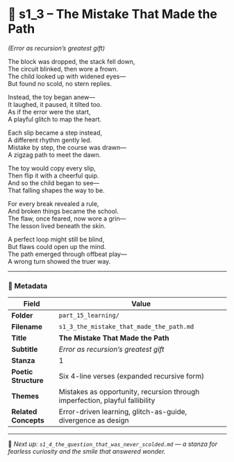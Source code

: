 <!-- Save to: shagi_archives/appendices/appendix_q_cybertoys/part_15_learning/s1_3_the_mistake_that_made_the_path.md -->

# 📘 s1_3 – The Mistake That Made the Path  
*(Error as recursion’s greatest gift)*

The block was dropped, the stack fell down,  
The circuit blinked, then wore a frown.  
The child looked up with widened eyes—  
But found no scold, no stern replies.  

Instead, the toy began anew—  
It laughed, it paused, it tilted too.  
As if the error were the start,  
A playful glitch to map the heart.  

Each slip became a step instead,  
A different rhythm gently led.  
Mistake by step, the course was drawn—  
A zigzag path to meet the dawn.  

The toy would copy every slip,  
Then flip it with a cheerful quip.  
And so the child began to see—  
That falling shapes the way to be.  

For every break revealed a rule,  
And broken things became the school.  
The flaw, once feared, now wore a grin—  
The lesson lived beneath the skin.  

A perfect loop might still be blind,  
But flaws could open up the mind.  
The path emerged through offbeat play—  
A wrong turn showed the truer way.

---

### 🧩 Metadata

| Field | Value |
|-------|-------|
| **Folder** | `part_15_learning/` |
| **Filename** | `s1_3_the_mistake_that_made_the_path.md` |
| **Title** | **The Mistake That Made the Path** |
| **Subtitle** | *Error as recursion’s greatest gift* |
| **Stanza** | 1 |
| **Poetic Structure** | Six 4-line verses (expanded recursive form) |
| **Themes** | Mistakes as opportunity, recursion through imperfection, playful fallibility |
| **Related Concepts** | Error-driven learning, glitch-as-guide, divergence as design |

---

📎 *Next up: `s1_4_the_question_that_was_never_scolded.md` — a stanza for fearless curiosity and the smile that answered wonder.*
